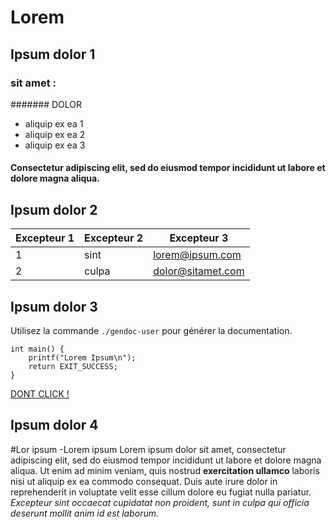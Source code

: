 # Lorem

## Ipsum dolor 1

### sit amet :

####### DOLOR

- aliquip
ex ea 1
- aliquip ex ea 2
- aliquip ex ea 3

#### Consectetur adipiscing elit, sed do eiusmod tempor incididunt ut labore et dolore magna aliqua.

## Ipsum dolor 2

| Excepteur 1 | Excepteur 2 | Excepteur 3 |
|-|-|-|
| 1 | sint | lorem@ipsum.com |
| 2 | culpa | dolor@sitamet.com |

## Ipsum dolor 3

Utilisez la commande `./gendoc-user` pour générer la documentation.

```
int main() {
    printf("Lorem Ipsum\n");
    return EXIT_SUCCESS;
}
```

[DONT CLICK !](https://www.youtube.com/watch?v=dQw4w9WgXcQ)

## Ipsum dolor 4

#Lor ipsum
-Lorem ipsum
Lorem ipsum dolor sit amet, consectetur adipiscing elit, sed do eiusmod tempor incididunt ut labore et dolore magna aliqua. Ut enim ad minim veniam, quis nostrud **exercitation ullamco** laboris nisi ut aliquip ex ea commodo consequat. Duis aute irure dolor in reprehenderit in voluptate velit esse cillum dolore eu fugiat nulla pariatur. *Excepteur sint occaecat cupidatat non proident, sunt in culpa qui officia deserunt mollit anim id est laborum.*